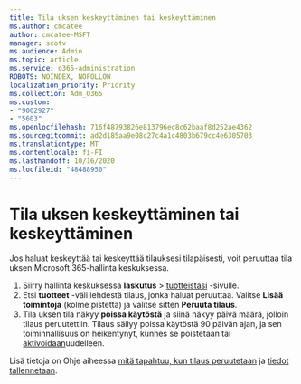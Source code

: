 ```yaml
---
title: Tila uksen keskeyttäminen tai keskeyttäminen
ms.author: cmcatee
author: cmcatee-MSFT
manager: scotv
ms.audience: Admin
ms.topic: article
ms.service: o365-administration
ROBOTS: NOINDEX, NOFOLLOW
localization_priority: Priority
ms.collection: Adm_O365
ms.custom:
- "9002927"
- "5603"
ms.openlocfilehash: 716f48793826e813796ec8c62baaf8d252ae4362
ms.sourcegitcommit: ad2d185aa9e08c27c4a1c4803b679cc4e6305703
ms.translationtype: MT
ms.contentlocale: fi-FI
ms.lasthandoff: 10/16/2020
ms.locfileid: "48488950"
---
```

# <a name="suspend-or-pause-a-subscription"></a>Tila uksen keskeyttäminen tai keskeyttäminen

Jos haluat keskeyttää tai keskeyttää tilauksesi tilapäisesti, voit peruuttaa tila uksen Microsoft 365-hallinta keskuksessa.

1. Siirry hallinta keskuksessa **laskutus**  >  [tuotteistasi](https://go.microsoft.com/fwlink/p/?linkid=842054) -sivulle.
2. Etsi **tuotteet** -väli lehdestä tilaus, jonka haluat peruuttaa. Valitse **Lisää toimintoja** (kolme pistettä) ja valitse sitten **Peruuta tilaus**.
3. Tila uksen tila näkyy **poissa käytöstä** ja siinä näkyy päivä määrä, jolloin tilaus peruutettiin. Tilaus säilyy poissa käytöstä 90 päivän ajan, ja sen toiminnallisuus on heikentynyt, kunnes se poistetaan tai [aktivoidaan](https://docs.microsoft.com/microsoft-365/commerce/subscriptions/reactivate-your-subscription)uudelleen.

Lisä tietoja on Ohje aiheessa [mitä tapahtuu, kun tilaus peruutetaan](https://docs.microsoft.com/microsoft-365/commerce/subscriptions/cancel-your-subscription#what-happens-when-you-cancel-a-subscription) ja [tiedot tallennetaan](https://docs.microsoft.com/microsoft-365/commerce/subscriptions/cancel-your-subscription#save-your-data).

